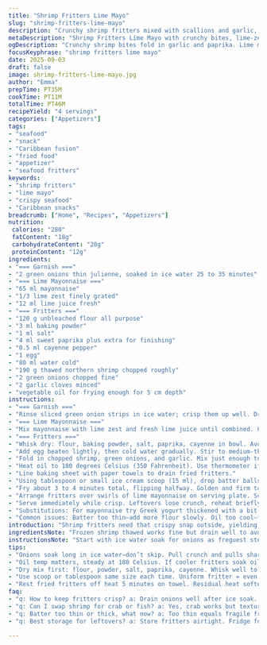 ```yaml
---
title: "Shrimp Fritters Lime Mayo"
slug: "shrimp-fritters-lime-mayo"
description: "Crunchy shrimp fritters mixed with scallions and garlic, fried golden. Lime mayonnaise zested and juiced for tang. Batter balanced with baking powder and spices, cayenne heat subtle. Onion garnish soaked in ice water for crispness. Oil at 180C for proper bubbling sizzle. Classic balance of texture, spice, and creamy cool dip. Tried swapping crevettes for crab once; texture changed but still good. Mayo twist with lime zest cuts mayonnaise heaviness. Frying requires care to avoid oil splatter; scoop size and oil heat key. Serve immediately; fritters soften fast. Simple ingredients but technique matters for crispness and flavor kick."
metaDescription: "Shrimp Fritters Lime Mayo with crunchy bites, lime-zesty mayo, subtle heat, and fresh onion garnish. Fry crisp shells, layered spices, creamy cool dip awaits."
ogDescription: "Crunchy shrimp bites fold in garlic and paprika. Lime mayo zests bright, fried crisp with onion crunch. Heat and texture balance in every bite."
focusKeyphrase: "shrimp fritters lime mayo"
date: 2025-09-03
draft: false
image: shrimp-fritters-lime-mayo.jpg
author: "Emma"
prepTime: PT35M
cookTime: PT11M
totalTime: PT46M
recipeYield: "4 servings"
categories: ["Appetizers"]
tags:
- "seafood"
- "snack"
- "Caribbean fusion"
- "fried food"
- "appetizer"
- "seafood fritters"
keywords:
- "shrimp fritters"
- "lime mayo"
- "crispy seafood"
- "Caribbean snacks"
breadcrumb: ["Home", "Recipes", "Appetizers"]
nutrition: 
 calories: "280"
 fatContent: "18g"
 carbohydrateContent: "20g"
 proteinContent: "12g"
ingredients:
- "=== Garnish ==="
- "2 green onions thin julienne, soaked in ice water 25 to 35 minutes"
- "=== Lime Mayonnaise ==="
- "65 ml mayonnaise"
- "1/3 lime zest finely grated"
- "12 ml lime juice fresh"
- "=== Fritters ==="
- "120 g unbleached flour all purpose"
- "3 ml baking powder"
- "1 ml salt"
- "4 ml sweet paprika plus extra for finishing"
- "0.5 ml cayenne pepper"
- "1 egg"
- "80 ml water cold"
- "190 g thawed northern shrimp chopped roughly"
- "2 green onions chopped fine"
- "2 garlic cloves minced"
- "vegetable oil for frying enough for 5 cm depth"
instructions:
- "=== Garnish ==="
- "Rinse sliced green onion strips in ice water; crisp them up well. Drain thoroughly. Pat dry on clean towel or paper. This prevents sogginess later, gives crunch and freshness as bite contrast."
- "=== Lime Mayonnaise ==="
- "Mix mayonnaise with lime zest and fresh lime juice until combined. Chill in fridge until ready to serve. Adjust lime juice if too tart or weak. Acid brightens mayo, cuts richness."
- "=== Fritters ==="
- "Whisk dry: flour, baking powder, salt, paprika, cayenne in bowl. Avoid lumps so batter lifts nicely."
- "Add egg beaten lightly, then cold water gradually. Stir to medium-thick consistency—too runny fritters fall apart; too stiff harder to drop into oil evenly."
- "Fold in chopped shrimp, green onions, and garlic. Mix just enough to distribute evenly without overmixing; tough batter means dense fritters."
- "Heat oil to 180 degrees Celsius (350 Fahrenheit). Use thermometer if you have it; oil too cool causes greasy fritters, too hot burns outsides fast."
- "Line baking sheet with paper towels to drain fried fritters."
- "Using tablespoon or small ice cream scoop (15 ml), drop batter balls carefully into oil, a few at a time to avoid overcrowding. Listen for consistent sizzle; adjust heat if sputtering too vigorously or oil quiet."
- "Fry about 3 to 4 minutes total, flipping halfway. Golden and firm to touch signals doneness. Lift with slotted spoon; drain briefly and rest 5 minutes for residual heat soften edges just slightly."
- "Arrange fritters over swirls of lime mayonnaise on serving plate. Scatter drained green onion strips on top. Optional dash paprika for color and mild extra flavor."
- "Serve immediately while crisp. Leftovers lose crunch, reheat briefly in hot pan not microwave to re-crisp."
- "Substitutions: For mayonnaise try Greek yogurt thickened with a bit of olive oil and lime zest for lighter dip. Shrimp can be swapped with crab or firm white fish. If you prefer spice, add chopped fresh chili instead of cayenne powder."
- "Common issues: Batter too thin—add more flour slowly. Oil too cool—fritters absorb oil, soggy. Overcrowding oil—temperature drops, sticky clumps form. Patience during frying pays off for crispness."
introduction: "Shrimp fritters need that crispy snap outside, yielding warm shrimp bits inside. Lime mayonnaise cuts richness. Chill onion slices in ice water; it’s magic for crunch, acts like a mini palate cleanser during bites. Careful with batter texture—too thin fritters fall apart; too stiff, they’re heavy blobs. Fry hot, about 180 Celsius. Listen, smell, watch. Bubbles quicken, surface turns gold—get it right and you’ll see. Tried crab once, more delicate but less smoky than shrimp. Mayonnaise got zested lime, sharpness freshens the fattiness; essential. Garnish bright green onion curls, paprika dust for that pop of color. These grab&amp;go finger foods punch above their weight in flavor. Each bite pops with garlic, a hint of heat, cool mayo; no frills, just results."
ingredientsNote: "Frozen shrimp thawed works fine but drain well to avoid watery batter. Fresh preferred but coast-friendly swap is fine. Flour needs be unbleached for better structure; bleached can turn fritters gummy. Baking powder makes them pop, no shortcut there. Paprika adds color and sweet depth, cayenne a subtle buzz; tweak to taste but start low. Onion soaking in ice water—not optional—as it traps crispness and reduces onion sharpness. Mayonnaise lime mix can be adjusted; if you prefer less tang, reduce juice and add more zest. Garlic finely minced, not crushed, for balanced savory notes without overpowering. Vegetable oil—no olive oil here; high smoke point critical to fry right. Scoop measure consistent size fritters, cooks evenly, easy to judge doneness."
instructionsNote: "Start with ice water soak for onions as freguest step; multitask here because fritter batter and mayo prep need little rest time. Combine dry ingredients first, sift if lumpy. Whisk egg into water before adding to flour mix—helps batter smooth quickly and avoids gluten overstretch. Folding in shrimp and other small ingredients should be gentle, no heavy mixing—otherwise batter toughens ruining lightness inside. Oil heated to 180 Celsius is key; test with tiny batter drop—if it bubbles immediately and floats, ready to fry. Don’t crowd pan—fritters stick and cook unevenly. Flip half cook time, look for uniform golden. Drain well on paper towels, let rest on plate off heat five minutes—residual heat finishes. Serve quickly; wait too long and the crisp fades. If need reheat later, dry pan on medium heat revives crust. Be aware, oil temp fluctuates; adjust burner. Careful with splattering oil—never throw wet batter in. Safety first."
tips:
- "Onions soak long in ice water—don’t skip. Pull crunch and pulls sharpness out. Dry fully on towel or paper—wet bits kill crisp. Improves texture contrast. Saves fritters from soggy flop, trust timing here, 25-35 min works but longer sharpens snap."
- "Oil temp matters, steady at 180 Celsius. If cooler fritters soak oil, soggy, limp mess. Too hot, outsides burn fast but inside stays raw. Tiny batter drop test—bubble float quick means ready. Adjust heat fast if sizzle sputters or oil hushes."
- "Dry mix first: flour, powder, salt, paprika, cayenne. Whisk well to avoid lumps. Add beaten egg, then cold water slow. Medium thick batter best; thin falls apart, thick becomes dense. Stir gentle folding shrimp, green onion, garlic—overmix means heavy tough bites."
- "Use scoop or tablespoon same size each time. Uniform fritter = even cook time and crisp. Drop carefully to avoid splatter. Crowding drops oil temp, fritters stick and clump. Fry a few at once with space."
- "Rest fried fritters off heat 5 minutes on towel. Residual heat softens edges slightly, finishing cook inside. Serve soon after. Reheat dry pan medium if needed but avoid microwaves. Crisp fades fast after frying, handle with care."
faq:
- "q: How to keep fritters crisp? a: Drain onions well after ice soak. Drain fritters on paper towel to lose oil. Rest off heat a few minutes helps edges firm but don’t wait too long or fritters soften quick. Reheat in pan for bounce back. Avoid fridge or microwave heating drying."
- "q: Can I swap shrimp for crab or fish? a: Yes, crab works but texture lighter, less smoky. Firm white fish possible too, chop fine to mimic shrimp size. Adjust seasoning, cayenne for spice. Watch frying times; fish may cook faster or flake apart easier."
- "q: Batter too thin or thick, what now? a: Too thin equals fragile fritters that break in oil. Add flour bit by bit and try again for thicker hold. Thick batter drops messily, denser texture, more bite effort. Find medium-thick by stirring slowly. Use cold water for control."
- "q: Best storage for leftovers? a: Store fritters airtight. Fridge for 24 hours tops, crisp fades fast. Reheat on dry pan medium heat; regains crunch somewhat. Freezing not recommended—adds sogginess on thaw. Onion garnish best fresh, lime mayo keeps fridge a day, stir well before serving."

---
```

